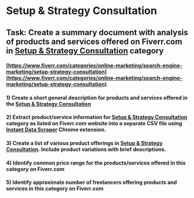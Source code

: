 # Setup & Strategy Consultation
## Task: Create a summary document with analysis of products and services offered on Fiverr.com in [Setup & Strategy Consultation](https://www.fiverr.com/categories/online-marketing/search-engine-marketing/setup-strategy-consultation) category
#### [https://www.fiverr.com/categories/online-marketing/search-engine-marketing/setup-strategy-consultation](https://www.fiverr.com/categories/online-marketing/search-engine-marketing/setup-strategy-consultation)
#### 1) Create a short general description for products and services offered in the [Setup & Strategy Consultation](https://www.fiverr.com/categories/online-marketing/search-engine-marketing/setup-strategy-consultation)
#### 2) Extract product/service information for [Setup & Strategy Consultation](https://www.fiverr.com/categories/online-marketing/search-engine-marketing/setup-strategy-consultation) category as listed on Fiverr.com website into a separate CSV file using [Instant Data Scraper](https://chrome.google.com/webstore/detail/instant-data-scraper/ofaokhiedipichpaobibbnahnkdoiiah) Chrome extension.
#### 3) Create a list of various product offerings in [Setup & Strategy Consultation](https://www.fiverr.com/categories/online-marketing/search-engine-marketing/setup-strategy-consultation). Include product variations with brief descriptions.
#### 4) Identify common price range for the products/services offered in this category on Fiverr.com
#### 5) Identify approximate number of freelancers offering products and services in this category on Fiverr.com
